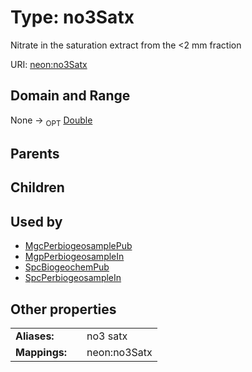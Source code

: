 
# Type: no3Satx


Nitrate in the saturation extract from the <2 mm fraction

URI: [neon:no3Satx](https://data.neonscience.org/no3Satx)


## Domain and Range

None ->  <sub>OPT</sub> [Double](types/Double.md)

## Parents


## Children


## Used by

 * [MgcPerbiogeosamplePub](MgcPerbiogeosamplePub.md)
 * [MgpPerbiogeosampleIn](MgpPerbiogeosampleIn.md)
 * [SpcBiogeochemPub](SpcBiogeochemPub.md)
 * [SpcPerbiogeosampleIn](SpcPerbiogeosampleIn.md)

## Other properties

|  |  |  |
| --- | --- | --- |
| **Aliases:** | | no3 satx |
| **Mappings:** | | neon:no3Satx |

